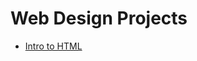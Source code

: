 # Web Design Projects

<ul>
     <li><a href="intro_html/index.html" target="_blank">Intro to HTML</a></li>
</ul>